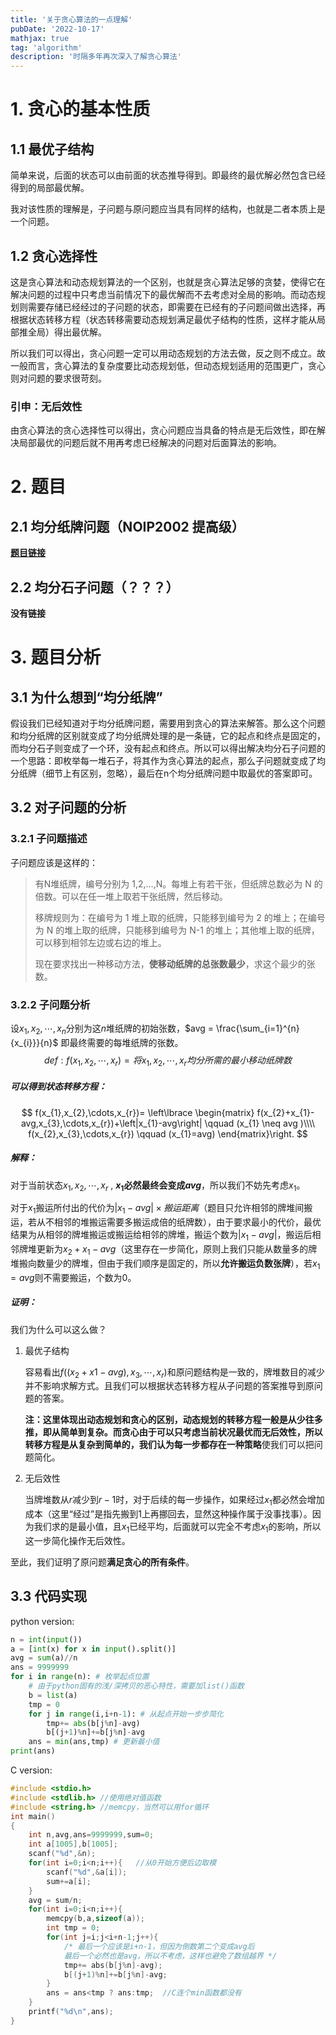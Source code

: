 ```yaml
---
title: '关于贪心算法的一点理解'
pubDate: '2022-10-17'
mathjax: true
tag: 'algorithm'
description: '时隔多年再次深入了解贪心算法'
---
```


# 1. 贪心的基本性质

## 1.1 最优子结构

简单来说，后面的状态可以由前面的状态推导得到。即最终的最优解必然包含已经得到的局部最优解。

我对该性质的理解是，子问题与原问题应当具有同样的结构，也就是二者本质上是一个问题。

## 1.2 贪心选择性

这是贪心算法和动态规划算法的一个区别，也就是贪心算法足够的贪婪，使得它在解决问题的过程中只考虑当前情况下的最优解而不去考虑对全局的影响。而动态规划则需要存储已经经过的子问题的状态，即需要在已经有的子问题间做出选择，再根据状态转移方程（状态转移需要动态规划满足最优子结构的性质，这样才能从局部推全局）得出最优解。

所以我们可以得出，贪心问题一定可以用动态规划的方法去做，反之则不成立。故一般而言，贪心算法的复杂度要比动态规划低，但动态规划适用的范围更广，贪心则对问题的要求很苛刻。

### 引申：无后效性

由贪心算法的贪心选择性可以得出，贪心问题应当具备的特点是无后效性，即在解决局部最优的问题后就不用再考虑已经解决的问题对后面算法的影响。

# 2. 题目

## 2.1 均分纸牌问题（NOIP2002 提高级）

[**题目链接**](https://www.luogu.com.cn/problem/P1031)

## 2.2 均分石子问题（？？？）

**没有链接**

# 3. 题目分析

## 3.1 为什么想到“均分纸牌”

假设我们已经知道对于均分纸牌问题，需要用到贪心的算法来解答。那么这个问题和均分纸牌的区别就变成了均分纸牌处理的是一条链，它的起点和终点是固定的，而均分石子则变成了一个环，没有起点和终点。所以可以得出解决均分石子问题的一个思路：即枚举每一堆石子，将其作为贪心算法的起点，那么子问题就变成了均分纸牌（细节上有区别，忽略），最后在n个均分纸牌问题中取最优的答案即可。

## 3.2 对子问题的分析

### 3.2.1 子问题描述

子问题应该是这样的：

>有N堆纸牌，编号分别为 1,2,…,N。每堆上有若干张，但纸牌总数必为 N 的倍数。可以在任一堆上取若干张纸牌，然后移动。
>
>移牌规则为：在编号为 1 堆上取的纸牌，只能移到编号为 2 的堆上；在编号为 N 的堆上取的纸牌，只能移到编号为 N-1 的堆上；其他堆上取的纸牌，可以移到相邻左边或右边的堆上。
>
>现在要求找出一种移动方法，**使移动纸牌的总张数最少**，求这个最少的张数。

### 3.2.2 子问题分析

设$x_{1},x_{2},\cdots,x_{n}$分别为这$n$堆纸牌的初始张数，$avg = \frac{\sum_{i=1}^{n}{x_{i}}}{n}$ 即最终需要的每堆纸牌的张数。
$$
def : f(x_{1},x_{2},\cdots,x_{r})=将x_{1},x_{2},\cdots,x_{r}均分所需的最小移动纸牌数
$$

##### 可以得到状态转移方程：

$$
f(x_{1},x_{2},\cdots,x_{r})=
\left\lbrace \begin{matrix} 
  f(x_{2}+x_{1}-avg,x_{3},\cdots,x_{r})+\left|x_{1}-avg\right| \qquad (x_{1} \neq avg )\\\\  
  f(x_{2},x_{3},\cdots,x_{r}) \qquad (x_{1}=avg)
\end{matrix}\right.
$$

##### 解释：

对于当前状态$x_{1},x_{2},\cdots,x_{r}$ , **$x_{1}$必然最终会变成$avg$**，所以我们不妨先考虑$x_{1}$。

对于$x_{1}$搬运所付出的代价为$\left|x_{1}-avg\right|\times 搬运距离$（题目只允许相邻的牌堆间搬运，若从不相邻的堆搬运需要多搬运成倍的纸牌数），由于要求最小的代价，最优结果为从相邻的牌堆搬运或搬运给相邻的牌堆，搬运个数为$\left|x_{1}-avg\right|$，搬运后相邻牌堆更新为$x_{2}+x_{1}-avg$（这里存在一步简化，原则上我们只能从数量多的牌堆搬向数量少的牌堆，但由于我们顺序是固定的，所以**允许搬运负数张牌**），若$x_{1}=avg$则不需要搬运，个数为0。

##### 证明：

我们为什么可以这么做？

1. 最优子结构

   容易看出$f((x_{2}+x{1}-avg),x_{3},\cdots,x_{r})$和原问题结构是一致的，牌堆数目的减少并不影响求解方式。且我们可以根据状态转移方程从子问题的答案推导到原问题的答案。

   **注：**这里体现出动态规划和贪心的区别，动态规划的转移方程一般是从少往多推，即从简单到复杂。而贪心由于可以只考虑当前状况最优而无后效性，所以转移方程是从复杂到简单的，我们认为每一步都存在一种**策略**使我们可以把问题简化。

2. 无后效性

   当牌堆数从$r$减少到$r-1$时，对于后续的每一步操作，如果经过$x_{1}$都必然会增加成本（这里“经过”是指先搬到1上再挪回去，显然这种操作属于没事找事）。因为我们求的是最小值，且$x_{1}$已经平均，后面就可以完全不考虑$x_{1}$的影响，所以这一步简化操作无后效性。

至此，我们证明了原问题**满足贪心的所有条件**。

## 3.3 代码实现

python version:

```python
n = int(input())
a = [int(x) for x in input().split()]
avg = sum(a)//n
ans = 9999999
for i in range(n): # 枚举起点位置
    # 由于python固有的浅/深拷贝的恶心特性，需要加list()函数
    b = list(a)
    tmp = 0
    for j in range(i,i+n-1): # 从起点开始一步步简化
        tmp+= abs(b[j%n]-avg)
        b[(j+1)%n]+=b[j%n]-avg
    ans = min(ans,tmp) # 更新最小值
print(ans)
```

C version:
```c
#include <stdio.h>
#include <stdlib.h> //使用绝对值函数
#include <string.h> //memcpy，当然可以用for循环
int main()
{
    int n,avg,ans=9999999,sum=0;
    int a[1005],b[1005];
    scanf("%d",&n);
    for(int i=0;i<n;i++){	//从0开始方便后边取模
        scanf("%d",&a[i]);
        sum+=a[i];
    }
    avg = sum/n;
    for(int i=0;i<n;i++){
        memcpy(b,a,sizeof(a));
        int tmp = 0;
        for(int j=i;j<i+n-1;j++){
            /* 最后一个应该是i+n-1，但因为倒数第二个变成avg后
            最后一个必然也是avg，所以不考虑，这样也避免了数组越界 */
            tmp+= abs(b[j%n]-avg);
        	b[(j+1)%n]+=b[j%n]-avg;
        }
        ans = ans<tmp ? ans:tmp;  //C连个min函数都没有
    }
    printf("%d\n",ans);
}
```

